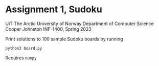 # Assignment 1, Sudoku

UiT The Arctic University of Norway
Department of Computer Science
Cooper Johnston
INF-1400, Spring 2023

Print solutions to 100 sample Sudoku boards by running
```
python3 board.py
```

Requires ``numpy``